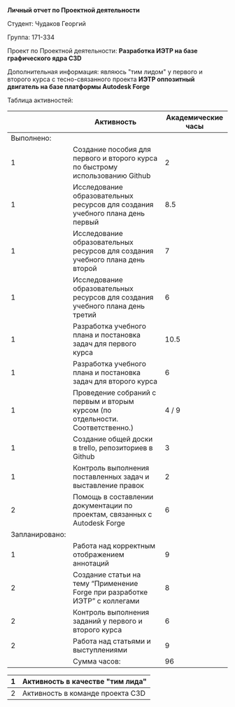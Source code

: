 **Личный отчет по Проектной деятельности**

Студент: Чудаков Георгий

Группа: 171-334

Проект по Проектной деятельности: **Разработка ИЭТР на базе графического ядра C3D**

Дополнительная информация: являюсь &quot;тим лидом&quot; у первого и второго курса с тесно-связанного проекта **ИЭТР оппозитный двигатель на базе платформы Autodesk Forge**

Таблица активностей:

|   | Активность | Академические часы |
| --- | --- | --- |
| Выполнено: |
| 1 | Создание пособия для первого и второго курса по быстрому использованию Github | 2 |
| 1 | Исследование образовательных ресурсов для создания учебного плана день первый | 8.5 |
| 1 | Исследование образовательных ресурсов для создания учебного плана день второй | 7 |
| 1 | Исследование образовательных ресурсов для создания учебного плана день третий | 6 |
| 1 | Разработка учебного плана и постановка задач для первого курса | 10.5 |
| 1 | Разработка учебного плана и постановка задач для второго курса | 6 |
| 1 | Проведение собраний с первым и вторым курсом (по отдельности. Соответственно.) | 4 / 9 |
| 1 | Создание общей доски в trello, репозиториев в Github | 3 |
| 1 | Контроль выполнения поставленных задач и выставление правок | 2 |
| 2 | Помощь в составлении документации по проектам, связанных с Autodesk Forge | 6 |
| Запланировано: |
| 1 | Работа над корректным отображением аннотаций | 9 |
| 2 | Создание статьи на тему “Применение Forge при разработке ИЭТР” с коллегами  | 8 |
| 2 | Контроль выполнения заданий у первого и второго курса | 6 |
| 2 | Работа над статьями и выступлениями | 9 |
|   | Сумма часов: | 96 |

| 1 | Активность в качестве &quot;тим лида&quot; |
| --- | --- |
| 2 | Активность в команде проекта C3D |